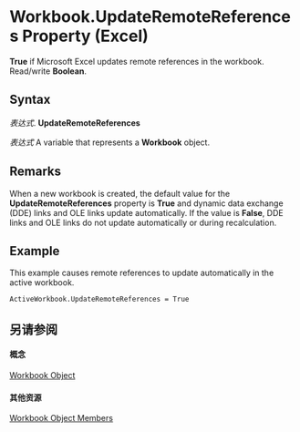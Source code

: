 
# Workbook.UpdateRemoteReferences Property (Excel)

 **True** if Microsoft Excel updates remote references in the workbook. Read/write **Boolean**.


## Syntax

 _表达式_. **UpdateRemoteReferences**

 _表达式_ A variable that represents a **Workbook** object.


## Remarks

When a new workbook is created, the default value for the  **UpdateRemoteReferences** property is **True** and dynamic data exchange (DDE) links and OLE links update automatically. If the value is **False**, DDE links and OLE links do not update automatically or during recalculation.


## Example

This example causes remote references to update automatically in the active workbook.


```
ActiveWorkbook.UpdateRemoteReferences = True
```


## 另请参阅


#### 概念


[Workbook Object](8c00aa60-c974-eed3-0812-3c9625eb0d4c.md)
#### 其他资源


[Workbook Object Members](http://msdn.microsoft.com/library/dce102a3-25de-3ff4-2ce5-bc56e08baca7%28Office.15%29.aspx)